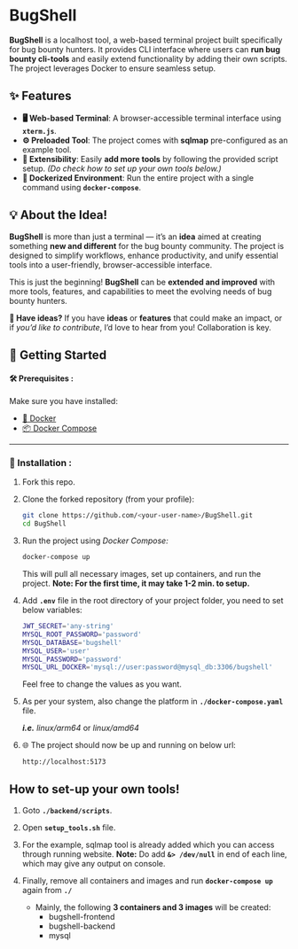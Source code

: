 # BugShell  

**BugShell** is a localhost tool, a web-based terminal project built specifically for bug bounty hunters. It provides  CLI interface where users can **run  bug bounty cli-tools** and easily extend functionality by adding their own scripts. The project leverages Docker to ensure seamless setup.

## **✨** Features  
- **🖥️ Web-based Terminal**: A browser-accessible terminal interface using **`xterm.js`**.  
- **⚙️ Preloaded Tool**: The project comes with **sqlmap** pre-configured as an example tool.  
- **🔧 Extensibility**: Easily **add more tools** by following the provided script setup. *(Do check how to set up your own tools below.)*
- **🐳 Dockerized Environment**: Run the entire project with a single command using **`docker-compose`**.  


## 💡 About the Idea!

**BugShell** is more than just a terminal — it’s an **idea** aimed at creating something **new and different** for the bug bounty community. The project is designed to simplify workflows, enhance productivity, and unify essential tools into a user-friendly, browser-accessible interface.

This is just the beginning! **BugShell** can be **extended and improved** with more tools, features, and capabilities to meet the evolving needs of bug bounty hunters.

**📢 Have ideas?**
If you have **ideas** or **features** that could make an impact, or if _you’d like to contribute_, I’d love to hear from you! Collaboration is key.

## 🚀 Getting Started  

#### 🛠️ Prerequisites  :
Make sure you have installed:  
- [🐳 Docker](https://www.docker.com/)  
- [📦 Docker Compose](https://docs.docker.com/compose/)  
---

### 🔧 Installation  :

1. Fork this repo.
2. Clone the forked repository (from your profile):  
	```bash
	git clone https://github.com/<your-user-name>/BugShell.git
	cd BugShell
	```

3. Run the project using *Docker Compose:*
	```bash
	docker-compose up
	```
	This will pull all necessary images, set up containers, and run the project.
	**Note: For the first time, it may take 1-2 min. to setup.**
	
4. Add **`.env`** file in the root directory of your project folder, you need to set below variables:
	```bash
	JWT_SECRET='any-string'
	MYSQL_ROOT_PASSWORD='password'
	MYSQL_DATABASE='bugshell'
	MYSQL_USER='user'
	MYSQL_PASSWORD='password'
	MYSQL_URL_DOCKER='mysql://user:password@mysql_db:3306/bugshell'
	```
	Feel free to change the values as you want.
	
5. As per your system, also change the platform in **`./docker-compose.yaml`** file.

   _**i.e.** linux/arm64_ or _linux/amd64_

6. 🌐 The project should now be up and running on below url:
	```link
	http://localhost:5173
	```

## How to set-up your own tools!

 1. Goto **`./backend/scripts`**.
 
 2. Open **`setup_tools.sh`** file.

 3. For the example, sqlmap tool is already added which you can access through running website.
	**Note:** Do add **`&> /dev/null`** in end of each line, which may give any output on console.

 4. Finally, remove all containers and images and run **`docker-compose up`** again from **`./`**
	- Mainly, the following **3 containers and 3 images** will be created:
		 - bugshell-frontend
		 - bugshell-backend
		 - mysql
